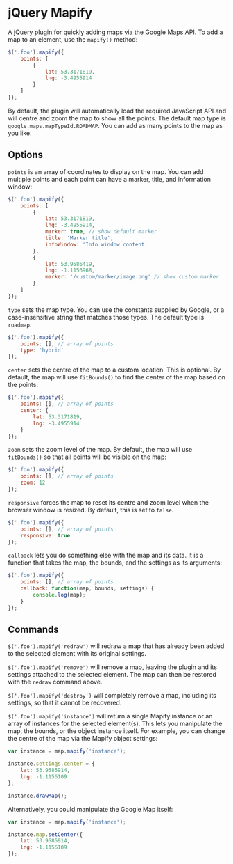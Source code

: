 # jQuery Mapify #

A jQuery plugin for quickly adding maps via the Google Maps API. To add a map to an element, use the `mapify()` method:

~~~ javascript
$('.foo').mapify({
    points: [
        {
            lat: 53.3171819,
            lng: -3.4955914
        }
    ]
});
~~~

By default, the plugin will automatically load the required JavaScript API and will centre and zoom the map to show all the points. The default map type is `google.maps.mapTypeId.ROADMAP`. You can add as many points to the map as you like.

## Options ##

`points` is an array of coordinates to display on the map. You can add multiple points and each point can have a marker, title, and information window:

~~~ javascript
$('.foo').mapify({
    points: [
        {
            lat: 53.3171819,
            lng: -3.4955914,
            marker: true, // show default marker
            title: 'Marker title',
            infoWindow: 'Info window content'
        },
        {
            lat: 53.9586419,
            lng: -1.1156968,
            marker: '/custom/marker/image.png' // show custom marker
        }
    ]
});
~~~

`type` sets the map type. You can use the constants supplied by Google, or a case-insensitive string that matches those types. The default type is `roadmap`:

~~~ javascript
$('.foo').mapify({
    points: [], // array of points
    type: 'hybrid'
});
~~~

`center` sets the centre of the map to a custom location. This is optional. By default, the map will use `fitBounds()` to find the center of the map based on the points:

~~~ javascript
$('.foo').mapify({
    points: [], // array of points
    center: {
        lat: 53.3171819,
        lng: -3.4955914
    }
});
~~~

`zoom` sets the zoom level of the map. By default, the map will use `fitBounds()` so that all points will be visible on the map:

~~~ javascript
$('.foo').mapify({
    points: [], // array of points
    zoom: 12
});
~~~

`responsive` forces the map to reset its centre and zoom level when the browser window is resized. By default, this is set to `false`.

~~~ javascript
$('.foo').mapify({
    points: [], // array of points
    responsive: true
});
~~~

`callback` lets you do something else with the map and its data. It is a function that takes the map, the bounds, and the settings as its arguments:

~~~ javascript
$('.foo').mapify({
    points: [], // array of points
    callback: function(map, bounds, settings) {
        console.log(map);
    }
});
~~~

## Commands ##

`$('.foo').mapify('redraw')` will redraw a map that has already been added to the selected element with its original settings.

`$('.foo').mapify('remove')` will remove a map, leaving the plugin and its settings attached to the selected element. The map can then be restored with the `redraw` command above.

`$('.foo').mapify('destroy')` will completely remove a map, including its settings, so that it cannot be recovered.

`$('.foo').mapify('instance')` will return a single Mapify instance or an array of instances for the selected element(s). This lets you manipulate the map, the bounds, or the object instance itself. For example, you can change the centre of the map via the Mapify object settings:

~~~ javascript
var instance = map.mapify('instance');

instance.settings.center = {
    lat: 53.9585914,
    lng: -1.1156109
};

instance.drawMap();
~~~

Alternatively, you could manipulate the Google Map itself:

~~~ javascript
var instance = map.mapify('instance');

instance.map.setCenter({
    lat: 53.9585914,
    lng: -1.1156109
});
~~~
